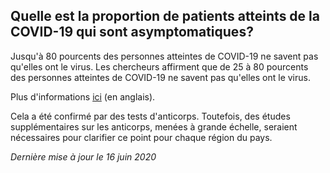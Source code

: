 ## Quelle est la proportion de patients atteints de la COVID-19 qui sont asymptomatiques?

Jusqu'à 80 pourcents des personnes atteintes de COVID-19 ne savent pas qu'elles ont le virus. Les chercheurs affirment que de 25 à 80 pourcents des personnes atteintes de COVID-19 ne savent pas qu'elles ont le virus.

Plus d'informations [ici](https://www.medrxiv.org/content/10.1101/2020.02.03.20020248v2) (en anglais).

Cela a été confirmé par des tests d'anticorps. Toutefois, des études supplémentaires sur les anticorps, menées à grande échelle, seraient nécessaires pour clarifier ce point pour chaque région du pays.

_Dernière mise à jour le 16 juin 2020_
